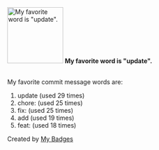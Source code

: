 <img src="https://my-badges.github.io/my-badges/favorite-word.png" alt="My favorite word is &quot;update&quot;." title="My favorite word is &quot;update&quot;." width="128">
<strong>My favorite word is &quot;update&quot;.</strong>
<br><br>

My favorite commit message words are:

1. update (used 29 times)
2. chore: (used 25 times)
3. fix: (used 25 times)
4. add (used 19 times)
5. feat: (used 18 times)


Created by <a href="https://github.com/my-badges/my-badges">My Badges</a>